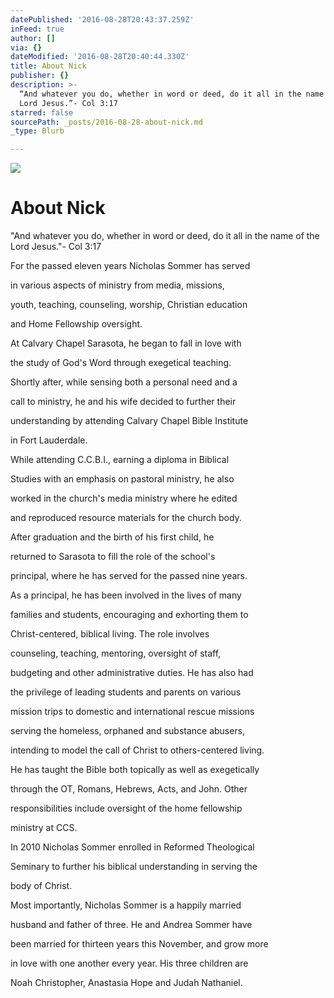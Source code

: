 ```yaml
---
datePublished: '2016-08-28T20:43:37.259Z'
inFeed: true
author: []
via: {}
dateModified: '2016-08-28T20:40:44.330Z'
title: About Nick
publisher: {}
description: >-
  “And whatever you do, whether in word or deed, do it all in the name of the
  Lord Jesus.”- Col 3:17
starred: false
sourcePath: _posts/2016-08-28-about-nick.md
_type: Blurb

---
```

![](https://the-grid-user-content.s3-us-west-2.amazonaws.com/d02d9d91-2ec2-4dbd-97d8-3e0baf44a44f.jpg)

# About Nick

"And whatever you do, whether in word or deed, do it all in the name of the Lord Jesus."- Col 3:17

For the passed eleven years Nicholas Sommer has served

in various aspects of ministry from media, missions,

youth, teaching, counseling, worship, Christian education

and Home Fellowship oversight.

At Calvary Chapel Sarasota, he began to fall in love with

the study of God's Word through exegetical teaching.

Shortly after, while sensing both a personal need and a

call to ministry, he and his wife decided to further their

understanding by attending Calvary Chapel Bible Institute

in Fort Lauderdale.

While attending C.C.B.I., earning a diploma in Biblical

Studies with an emphasis on pastoral ministry, he also

worked in the church's media ministry where he edited

and reproduced resource materials for the church body.

After graduation and the birth of his first child, he

returned to Sarasota to fill the role of the school's

principal, where he has served for the passed nine years.

As a principal, he has been involved in the lives of many

families and students, encouraging and exhorting them to

Christ-centered, biblical living. The role involves

counseling, teaching, mentoring, oversight of staff,

budgeting and other administrative duties. He has also had

the privilege of leading students and parents on various

mission trips to domestic and international rescue missions

serving the homeless, orphaned and substance abusers,

intending to model the call of Christ to others-centered living.

He has taught the Bible both topically as well as exegetically

through the OT, Romans, Hebrews, Acts, and John. Other

responsibilities include oversight of the home fellowship

ministry at CCS.

In 2010 Nicholas Sommer enrolled in Reformed Theological

Seminary to further his biblical understanding in serving the

body of Christ.

Most importantly, Nicholas Sommer is a happily married

husband and father of three. He and Andrea Sommer have

been married for thirteen years this November, and grow more

in love with one another every year. His three children are

Noah Christopher, Anastasia Hope and Judah Nathaniel.